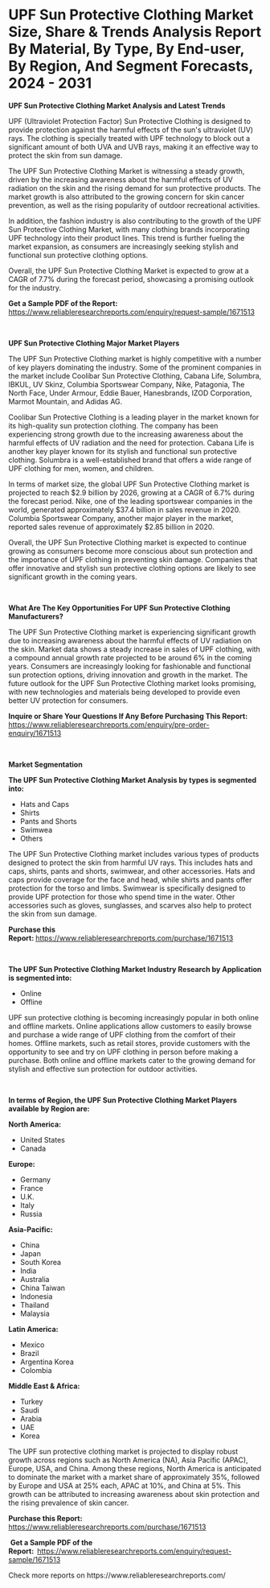 <p><h1>UPF Sun Protective Clothing Market Size, Share & Trends Analysis Report By Material, By Type, By End-user, By Region, And Segment Forecasts, 2024 - 2031</h1></p><p><strong>UPF Sun Protective Clothing Market Analysis and Latest Trends</strong></p>
<p><p>UPF (Ultraviolet Protection Factor) Sun Protective Clothing is designed to provide protection against the harmful effects of the sun's ultraviolet (UV) rays. The clothing is specially treated with UPF technology to block out a significant amount of both UVA and UVB rays, making it an effective way to protect the skin from sun damage.</p><p>The UPF Sun Protective Clothing Market is witnessing a steady growth, driven by the increasing awareness about the harmful effects of UV radiation on the skin and the rising demand for sun protective products. The market growth is also attributed to the growing concern for skin cancer prevention, as well as the rising popularity of outdoor recreational activities.</p><p>In addition, the fashion industry is also contributing to the growth of the UPF Sun Protective Clothing Market, with many clothing brands incorporating UPF technology into their product lines. This trend is further fueling the market expansion, as consumers are increasingly seeking stylish and functional sun protective clothing options.</p><p>Overall, the UPF Sun Protective Clothing Market is expected to grow at a CAGR of 7.7% during the forecast period, showcasing a promising outlook for the industry.</p></p>
<p><strong>Get a Sample PDF of the Report:&nbsp;</strong> <a href="https://www.reliableresearchreports.com/enquiry/request-sample/1671513">https://www.reliableresearchreports.com/enquiry/request-sample/1671513</a></p>
<p>&nbsp;</p>
<p><strong>UPF Sun Protective Clothing Major Market Players</strong></p>
<p><p>The UPF Sun Protective Clothing market is highly competitive with a number of key players dominating the industry. Some of the prominent companies in the market include Coolibar Sun Protective Clothing, Cabana Life, Solumbra, IBKUL, UV Skinz, Columbia Sportswear Company, Nike, Patagonia, The North Face, Under Armour, Eddie Bauer, Hanesbrands, IZOD Corporation, Marmot Mountain, and Adidas AG.</p><p>Coolibar Sun Protective Clothing is a leading player in the market known for its high-quality sun protection clothing. The company has been experiencing strong growth due to the increasing awareness about the harmful effects of UV radiation and the need for protection. Cabana Life is another key player known for its stylish and functional sun protective clothing. Solumbra is a well-established brand that offers a wide range of UPF clothing for men, women, and children.</p><p>In terms of market size, the global UPF Sun Protective Clothing market is projected to reach $2.9 billion by 2026, growing at a CAGR of 6.7% during the forecast period. Nike, one of the leading sportswear companies in the world, generated approximately $37.4 billion in sales revenue in 2020. Columbia Sportswear Company, another major player in the market, reported sales revenue of approximately $2.85 billion in 2020.</p><p>Overall, the UPF Sun Protective Clothing market is expected to continue growing as consumers become more conscious about sun protection and the importance of UPF clothing in preventing skin damage. Companies that offer innovative and stylish sun protective clothing options are likely to see significant growth in the coming years.</p></p>
<p>&nbsp;</p>
<p><strong>What Are The Key Opportunities For UPF Sun Protective Clothing Manufacturers?</strong></p>
<p><p>The UPF Sun Protective Clothing market is experiencing significant growth due to increasing awareness about the harmful effects of UV radiation on the skin. Market data shows a steady increase in sales of UPF clothing, with a compound annual growth rate projected to be around 6% in the coming years. Consumers are increasingly looking for fashionable and functional sun protection options, driving innovation and growth in the market. The future outlook for the UPF Sun Protective Clothing market looks promising, with new technologies and materials being developed to provide even better UV protection for consumers.</p></p>
<p><strong>Inquire or Share Your Questions If Any Before Purchasing This Report:</strong> <a href="https://www.reliableresearchreports.com/enquiry/pre-order-enquiry/1671513">https://www.reliableresearchreports.com/enquiry/pre-order-enquiry/1671513</a></p>
<p>&nbsp;</p>
<p><strong>Market Segmentation</strong></p>
<p><strong>The UPF Sun Protective Clothing Market Analysis by types is segmented into:</strong></p>
<p><ul><li>Hats and Caps</li><li>Shirts</li><li>Pants and Shorts</li><li>Swimwea</li><li>Others</li></ul></p>
<p><p>The UPF Sun Protective Clothing market includes various types of products designed to protect the skin from harmful UV rays. This includes hats and caps, shirts, pants and shorts, swimwear, and other accessories. Hats and caps provide coverage for the face and head, while shirts and pants offer protection for the torso and limbs. Swimwear is specifically designed to provide UPF protection for those who spend time in the water. Other accessories such as gloves, sunglasses, and scarves also help to protect the skin from sun damage.</p></p>
<p><strong>Purchase this Report:&nbsp;</strong><a href="https://www.reliableresearchreports.com/purchase/1671513">https://www.reliableresearchreports.com/purchase/1671513</a></p>
<p>&nbsp;</p>
<p><strong>The UPF Sun Protective Clothing Market Industry Research by Application is segmented into:</strong></p>
<p><ul><li>Online</li><li>Offline</li></ul></p>
<p><p>UPF sun protective clothing is becoming increasingly popular in both online and offline markets. Online applications allow customers to easily browse and purchase a wide range of UPF clothing from the comfort of their homes. Offline markets, such as retail stores, provide customers with the opportunity to see and try on UPF clothing in person before making a purchase. Both online and offline markets cater to the growing demand for stylish and effective sun protection for outdoor activities.</p></p>
<p>&nbsp;</p>
<p><strong>In terms of Region, the UPF Sun Protective Clothing Market Players available by Region are:</strong></p>
<p>
    <p> <strong> North America: </strong>
        <ul>
            <li>United States</li>
            <li>Canada</li>
        </ul>
        </p> 
    <p> <strong> Europe: </strong>
        <ul>
            <li>Germany</li>
            <li>France</li>
            <li>U.K.</li>
            <li>Italy</li>
            <li>Russia</li>
        </ul>
        </p> 
    <p> <strong> Asia-Pacific: </strong>
        <ul>
            <li>China</li>
            <li>Japan</li>
            <li>South Korea</li>
            <li>India</li>
            <li>Australia</li>
            <li>China Taiwan</li>
            <li>Indonesia</li>
            <li>Thailand</li>
            <li>Malaysia</li>
        </ul>
        </p> 
    <p> <strong> Latin America: </strong>
        <ul>
            <li>Mexico</li>
            <li>Brazil</li>
            <li>Argentina Korea</li>
            <li>Colombia</li>
        </ul>
        </p> 
    <p> <strong> Middle East & Africa: </strong>
        <ul>
            <li>Turkey</li>
            <li>Saudi</li>
            <li>Arabia</li>
            <li>UAE</li>
            <li>Korea</li>
        </ul>
    </p>
    </p>
<p><p>The UPF sun protective clothing market is projected to display robust growth across regions such as North America (NA), Asia Pacific (APAC), Europe, USA, and China. Among these regions, North America is anticipated to dominate the market with a market share of approximately 35%, followed by Europe and USA at 25% each, APAC at 10%, and China at 5%. This growth can be attributed to increasing awareness about skin protection and the rising prevalence of skin cancer.</p></p>
<p><strong>Purchase this Report: </strong><a href="https://www.reliableresearchreports.com/purchase/1671513">https://www.reliableresearchreports.com/purchase/1671513</a></p>
<p>&nbsp;<strong>Get a Sample PDF of the Report:&nbsp;&nbsp;</strong><a href="https://www.reliableresearchreports.com/enquiry/request-sample/1671513">https://www.reliableresearchreports.com/enquiry/request-sample/1671513</a></p>
<p><strong></strong></p>
<p>Check more reports on https://www.reliableresearchreports.com/</p>